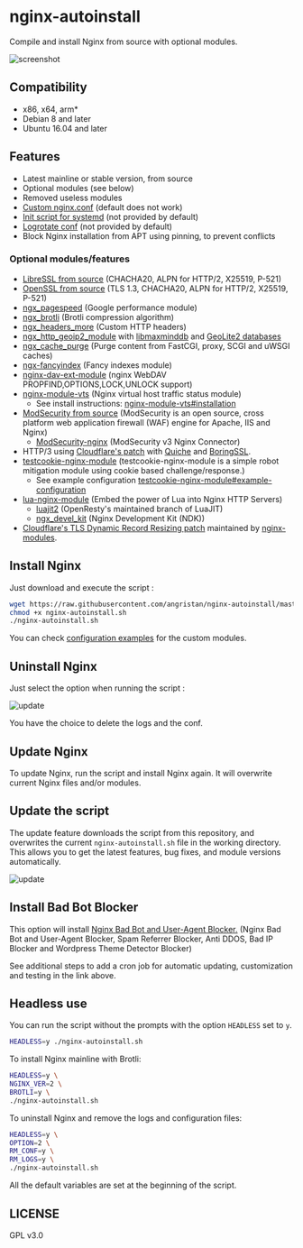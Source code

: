 # nginx-autoinstall

Compile and install Nginx from source with optional modules.

![screenshot](https://user-images.githubusercontent.com/11699655/33800227-29565ef6-dd3c-11e7-9967-7232ecd36ee4.png)

## Compatibility

- x86, x64, arm\*
- Debian 8 and later
- Ubuntu 16.04 and later

## Features

- Latest mainline or stable version, from source
- Optional modules (see below)
- Removed useless modules
- [Custom nginx.conf](https://github.com/angristan/nginx-autoinstall/blob/master/conf/nginx.conf) (default does not work)
- [Init script for systemd](https://github.com/angristan/nginx-autoinstall/blob/master/conf/nginx.service) (not provided by default)
- [Logrotate conf](https://github.com/angristan/nginx-autoinstall/blob/master/conf/nginx-logrotate) (not provided by default)
- Block Nginx installation from APT using pinning, to prevent conflicts

### Optional modules/features

- [LibreSSL from source](http://www.libressl.org/) (CHACHA20, ALPN for HTTP/2, X25519, P-521)
- [OpenSSL from source](https://www.openssl.org/) (TLS 1.3, CHACHA20, ALPN for HTTP/2, X25519, P-521)
- [ngx_pagespeed](https://github.com/pagespeed/ngx_pagespeed) (Google performance module)
- [ngx_brotli](https://github.com/google/ngx_brotli) (Brotli compression algorithm)
- [ngx_headers_more](https://github.com/openresty/headers-more-nginx-module) (Custom HTTP headers)
- [ngx_http_geoip2_module](https://github.com/leev/ngx_http_geoip2_module) with [libmaxminddb](https://github.com/maxmind/libmaxminddb) and [GeoLite2 databases](https://dev.maxmind.com/geoip/geoip2/geolite2/)
- [ngx_cache_purge](https://github.com/FRiCKLE/ngx_cache_purge) (Purge content from FastCGI, proxy, SCGI and uWSGI caches)
- [ngx-fancyindex](https://github.com/aperezdc/ngx-fancyindex) (Fancy indexes module)
- [nginx-dav-ext-module](https://github.com/arut/nginx-dav-ext-module) (nginx WebDAV PROPFIND,OPTIONS,LOCK,UNLOCK support)
- [nginx-module-vts](https://github.com/vozlt/nginx-module-vts) (Nginx virtual host traffic status module)
  - See install instructions: [nginx-module-vts#installation](https://github.com/vozlt/nginx-module-vts#installation)
- [ModSecurity from source](https://github.com/SpiderLabs/ModSecurity) (ModSecurity is an open source, cross platform web application firewall (WAF) engine for Apache, IIS and Nginx)
  - [ModSecurity-nginx](https://github.com/SpiderLabs/ModSecurity-nginx) (ModSecurity v3 Nginx Connector)
- HTTP/3 using [Cloudflare's patch](https://blog.cloudflare.com/experiment-with-http-3-using-nginx-and-quiche/) with [Quiche](https://github.com/cloudflare/quiche) and [BoringSSL](https://github.com/google/boringssl).
- [testcookie-nginx-module](https://github.com/kyprizel/testcookie-nginx-module) (testcookie-nginx-module is a simple robot mitigation module using cookie based challenge/response.)
  - See example configuration [testcookie-nginx-module#example-configuration](https://github.com/kyprizel/testcookie-nginx-module#example-configuration)
- [lua-nginx-module](https://github.com/openresty/lua-nginx-module) (Embed the power of Lua into Nginx HTTP Servers)
  - [luajit2](https://github.com/openresty/luajit2) (OpenResty's maintained branch of LuaJIT)
  - [ngx_devel_kit](https://github.com/simplresty/ngx_devel_kit) (Nginx Development Kit (NDK))
- [Cloudflare's TLS Dynamic Record Resizing patch](https://blog.cloudflare.com/optimizing-tls-over-tcp-to-reduce-latency/) maintained by [nginx-modules](https://github.com/nginx-modules/ngx_http_tls_dyn_size).

## Install Nginx

Just download and execute the script :

```sh
wget https://raw.githubusercontent.com/angristan/nginx-autoinstall/master/nginx-autoinstall.sh
chmod +x nginx-autoinstall.sh
./nginx-autoinstall.sh
```

You can check [configuration examples](https://github.com/angristan/nginx-autoinstall/tree/master/conf) for the custom modules.

## Uninstall Nginx

Just select the option when running the script :

![update](https://lut.im/Hj7wJKWwke/WZqeHT1QwwGfKXFf.png)

You have the choice to delete the logs and the conf.

## Update Nginx

To update Nginx, run the script and install Nginx again. It will overwrite current Nginx files and/or modules.

## Update the script

The update feature downloads the script from this repository, and overwrites the current `nginx-autoinstall.sh` file in the working directory. This allows you to get the latest features, bug fixes, and module versions automatically.

![update](https://lut.im/uQSSVxAz09/zhZRuvJjZp2paLHm.png)

## Install Bad Bot Blocker

This option will install [Nginx Bad Bot and User-Agent Blocker.](https://github.com/mitchellkrogza/nginx-ultimate-bad-bot-blocker) (Nginx Bad Bot and User-Agent Blocker, Spam Referrer Blocker, Anti DDOS, Bad IP Blocker and Wordpress Theme Detector Blocker)

See additional steps to add a cron job for automatic updating, customization and testing in the link above.

## Headless use

You can run the script without the prompts with the option `HEADLESS` set to `y`.

```sh
HEADLESS=y ./nginx-autoinstall.sh
```

To install Nginx mainline with Brotli:

```sh
HEADLESS=y \
NGINX_VER=2 \
BROTLI=y \
./nginx-autoinstall.sh
```

To uninstall Nginx and remove the logs and configuration files:

```sh
HEADLESS=y \
OPTION=2 \
RM_CONF=y \
RM_LOGS=y \
./nginx-autoinstall.sh
```

All the default variables are set at the beginning of the script.

## LICENSE

GPL v3.0
